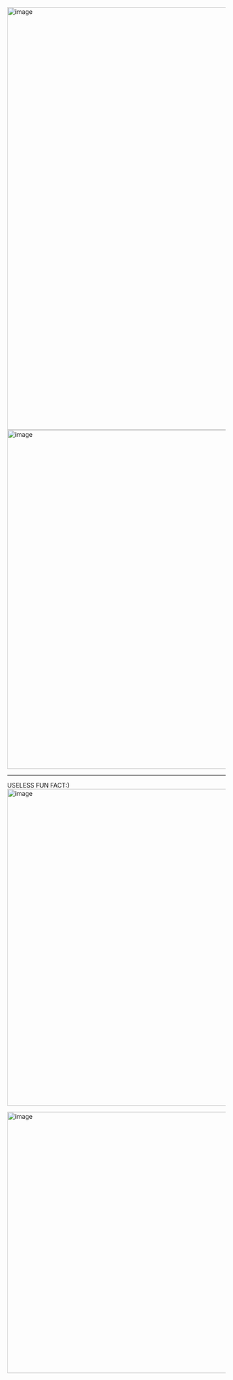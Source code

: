 
<img width="974" alt="image" src="https://github.com/user-attachments/assets/94429633-ae87-4c92-990d-c0e17881a685" />

<img width="781" alt="image" src="https://github.com/user-attachments/assets/4c6a2b9b-aa1a-4ffa-895c-5074ac0a5271" />

----------------------------------------------------------------------------------------------------------------------
USELESS FUN FACT:)
<img width="730" alt="image" src="https://github.com/user-attachments/assets/0e70c2a5-f415-4efa-a496-b21b59d38e16" />

<img width="602" alt="image" src="https://github.com/user-attachments/assets/7b0fce8a-8d84-4db6-8eec-0f39830a0123" />




